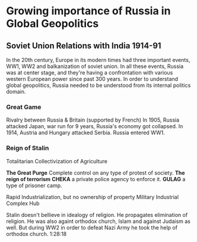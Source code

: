 # Growing importance of Russia in Global Geopolitics

## Soviet Union Relations with India 1914-91

In the 20th century, Europe in its modern times had three important events, WW1, WW2 and balkanization of soviet union. In all these events, Russia was at center stage, and they're having a confrontation with various western European power since past 300 years. In order to understand global geopolitics, Russia needed to be understood from its internal politics domain.

### Great Game
Rivalry between Russia & Britain (supported by French)
In 1905, Russia attacked Japan, war run for 9 years, Russia's economy got collapsed.
In 1914, Austria and Hungary attacked Serbia. Russia entered WW1.

### Reign of Stalin
Totalitarian
Collectivization of Agriculture

**The Great Purge** Complete control on any type of protest of society. **The reign of terrorism**
**CHEKA** a private police agency to enforce it.
**GULAG** a type of prisoner camp.

Rapid Industrialization,
but no ownership of property
Military Industrial Complex Hub

Stalin doesn't bellieve in idealogy of religion.
He propagates elimination of religion. He was also againt orthodox church, Islam and against Judaism as well. But during WW2 in order to defeat Nazi Army he took the help of orthodox church. 1:28:18
